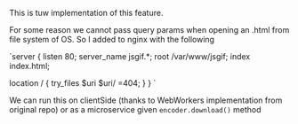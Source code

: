 This is tuw implementation of this feature.

For some reason we cannot pass query params when opening an .html from file system of OS. So I added to nginx with the following

`server {
  listen 80;
  server_name jsgif.*;
  root /var/www/jsgif;
  index index.html;
  
  location / {
        try_files $uri $uri/ =404;
  }
}
`

We can run this on clientSide (thanks to WebWorkers implementation from original repo) or as a microservice given `encoder.download()` method
